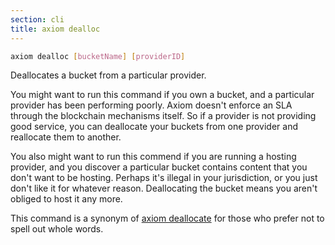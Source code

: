 ```yaml
---
section: cli
title: axiom dealloc
---
```


```bash
axiom dealloc [bucketName] [providerID]
```

Deallocates a bucket from a particular provider.

You might want to run this command if you own a bucket, and a particular provider has
been performing poorly. Axiom doesn't enforce an SLA through the
blockchain mechanisms itself. So if a provider is not providing good
service, you can deallocate your buckets from one provider and
reallocate them to another.

You also might want to run this commend if you are running a hosting
provider, and you discover a particular bucket contains content that
you don't want to be hosting. Perhaps it's illegal in your
jurisdiction, or you just don't like it for whatever
reason. Deallocating the bucket means you aren't obliged to host it
any more.

This command is a synonym of [axiom
deallocate](#docs-cli-axiom-deallocate) for those who prefer not to
spell out whole words.
